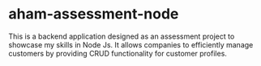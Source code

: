 # aham-assessment-node

This is a backend application designed as an assessment project to showcase my skills in Node Js. It allows companies to efficiently manage customers by providing CRUD functionality for customer profiles.

